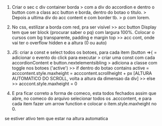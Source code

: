 1. Criar o sec c div container borda > com a div do accordion e dentro o button com a class acc button e borda, dentro do botao o titulo. > Depois a ultima div do acc content e com border tb. > p com lorem.

2. No css, estilizar a borda com red, pra ser visível >> acc button Display tem que ser block (procurar saber o pq) com largura 100%. Colocar o cursos com bg transparente, padding e margin top >> acc cont, onde vai ter o overflow hidden e a altura (0 ou auto)

3. JS: criar a const e select todos os botoes, para cada item (button =>{ = adicionar o evento do click para executar > criar uma const com cada accordionContent e button.nextelementsibling > adiciona a classe com toggle nos botoes ('active') >> if dentro do botao contains active = acccontent.style.maxheight = acccontent.scrollheight + px [ALTURA AUTOMATICO DO SCROLL, volta a altura da dimensao da div] >> else >> acccont.style.maxheight = 0

4. E pra ficar correto a forma de comeco, esta todos fechados assim que abre, no comeco do arquivo selecionar todos os .acccontent, e para cada item fazer um arrow function e colocar o item.style.maxheight no 0.

se estiver ativo tem que estar na altura automatica 